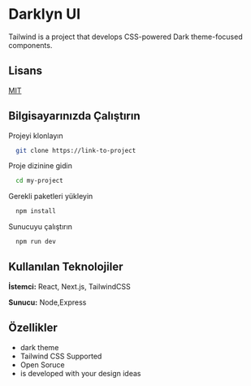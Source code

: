 
# Darklyn UI

Tailwind is a project that develops CSS-powered Dark theme-focused components.




  
## Lisans

[MIT](https://choosealicense.com/licenses/mit/)

  
## Bilgisayarınızda Çalıştırın

Projeyi klonlayın

```bash
  git clone https://link-to-project
```

Proje dizinine gidin

```bash
  cd my-project
```

Gerekli paketleri yükleyin

```bash
  npm install
```

Sunucuyu çalıştırın

```bash
  npm run dev
```

  
  
## Kullanılan Teknolojiler

**İstemci:** React, Next.js, TailwindCSS

**Sunucu:** Node,Express

  
## Özellikler

- dark theme
- Tailwind CSS Supported
- Open Soruce
- is developed with your design ideas

  
